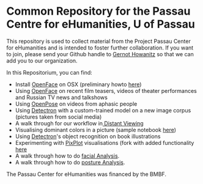 # Common Repository for the Passau Centre for eHumanities, U of Passau

This repository is used to collect material from the Project Passau Center for eHumanities and is intended to foster further collaboration. If you want to join, please send your Github handle to [Gernot Howanitz](mailto:gernot.howanitz@uni-passau.de) so that we can add you to our organization.

In this Repositorium, you can find:
* Install [OpenFace](https://github.com/TadasBaltrusaitis/OpenFace) on OSX (preliminary howto [here](howtos/install_openface_mac.txt))
* Using [OpenFace](https://github.com/TadasBaltrusaitis/OpenFace) on recent film teasers, videos of theater performances and Russian TV news and talkshows
* Using [OpenPose](https://github.com/CMU-Perceptual-Computing-Lab/openpose) on videos from aphasic people
* Using [Detectron](https://github.com/facebookresearch/Detectron) with a custom-trained model on a new image corpus (pictures taken from social media)
* A walk through for our workflow in[ Distant Viewing](https://github.com/passau-centre-for-ehumanities/visual_media/tree/master/distant%20watching)
* Visualising dominant colors in a picture (sample notebook [here](colours/ColourRun.ipynb))
* Using [Detectron](https://github.com/facebookresearch/Detectron)'s object recognition on book illustrations
* Experimenting with [PixPlot](https://github.com/YaleDHLab/pix-plot/) visualisations (fork with added functionality [here](https://github.com/passau-centre-for-ehumanities/pix-plot)
* A walk through how to do [facial Analysis](https://github.com/passau-centre-for-ehumanities/visual_media/tree/master/faces).
* A walk through how to do [posture Analysis](https://github.com/passau-centre-for-ehumanities/visual_media/blob/master/keypoints/readme.md).

The Passau Center for eHumanities was financed by the BMBF.
